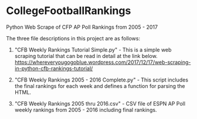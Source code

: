 # CollegeFootballRankings
Python Web Scrape of CFP AP Poll Rankings from 2005 - 2017

The three file descriptions in this project are as follows:
1. "CFB Weekly Rankings Tutorial Simple.py" - This is a simple web scraping tutorial that can be read in detail at the link below.
https://whereveryougogoblue.wordpress.com/2017/12/17/web-scraping-in-python-cfb-rankings-tutorial/

2. "CFB Weekly Rankings 2005 - 2016 Complete.py" - This script includes the final rankings for each week and defines a function for parsing the HTML.

3. "CFB Weekly Rankings 2005 thru 2016.csv" - CSV file of ESPN AP Poll weekly rankings from 2005 - 2016 including final rankings.

